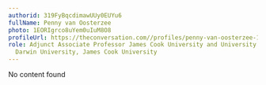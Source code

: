 ```yaml
---
authorid: 319FyBqcdimawUUy0EUYu6
fullName: Penny van Oosterzee
photo: 1EORIgrco8uYem0uIuM8O8
profileUrl: https://theconversation.com//profiles/penny-van-oosterzee-100220
role: Adjunct Associate Professor James Cook University and University Fellow Charles
  Darwin University, James Cook University
---
```

No content found